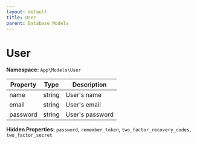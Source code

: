 ```yaml
---
layout: default
title: User
parent: Database Models
---
```


# User

**Namespace:** `App\Models\User`

| Property | Type   | Description     |
| -------- | ------ | --------------- |
| name     | string | User's name     |
| email    | string | User's email    |
| password | string | User's password |

**Hidden Properties:** `password`, `remember_token`, `two_factor_recovery_codes`, `two_factor_secret`
